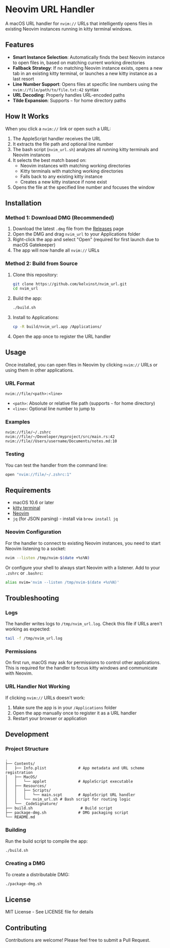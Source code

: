 # Neovim URL Handler

A macOS URL handler for `nvim://` URLs that intelligently opens files in
existing Neovim instances running in kitty terminal windows.

## Features

- **Smart Instance Selection**: Automatically finds the best Neovim instance to
open files in, based on matching current working directories
- **Fallback Strategy**: If no matching Neovim instance exists, opens a new tab
in an existing kitty terminal, or launches a new kitty instance as a last
resort
- **Line Number Support**: Opens files at specific line numbers using the
`nvim://file/path/to/file.txt:42` syntax
- **URL Decoding**: Properly handles URL-encoded paths
- **Tilde Expansion**: Supports `~` for home directory paths

## How It Works

When you click a `nvim://` link or open such a URL:

1. The AppleScript handler receives the URL
2. It extracts the file path and optional line number
3. The bash script (`nvim_url.sh`) analyzes all running kitty terminals and
Neovim instances
4. It selects the best match based on:
   - Neovim instances with matching working directories
   - Kitty terminals with matching working directories
   - Falls back to any existing kitty instance
   - Creates a new kitty instance if none exist
5. Opens the file at the specified line number and focuses the window

## Installation

### Method 1: Download DMG (Recommended)

1. Download the latest `.dmg` file from the [Releases](https://github.com/kelvinst/nvim_url/releases) page
2. Open the DMG and drag `nvim_url` to your Applications folder
3. Right-click the app and select "Open" (required for first launch due to
macOS Gatekeeper)
4. The app will now handle all `nvim://` URLs

### Method 2: Build from Source

1. Clone this repository:
   ```bash
   git clone https://github.com/kelvinst/nvim_url.git
   cd nvim_url
   ```

2. Build the app:
   ```bash
   ./build.sh
   ```

3. Install to Applications:
   ```bash
   cp -R build/nvim_url.app /Applications/
   ```

4. Open the app once to register the URL handler

## Usage

Once installed, you can open files in Neovim by clicking `nvim://` URLs or
using them in other applications.

### URL Format

```
nvim://file/<path>:<line>
```

- `<path>`: Absolute or relative file path (supports `~` for home directory)
- `<line>`: Optional line number to jump to

### Examples

```
nvim://file/~/.zshrc
nvim://file/~/Developer/myproject/src/main.rs:42
nvim://file//Users/username/Documents/notes.md:10
```

### Testing

You can test the handler from the command line:

```bash
open "nvim://file/~/.zshrc:1"
```

## Requirements

- macOS 10.6 or later
- [kitty terminal](https://sw.kovidgoyal.net/kitty/)
- [Neovim](https://neovim.io/)
- `jq` (for JSON parsing) - install via `brew install jq`

### Neovim Configuration

For the handler to connect to existing Neovim instances, you need to start
Neovim listening to a socket:

```bash
nvim --listen /tmp/nvim-$(date +%s%N)
```

Or configure your shell to always start Neovim with a listener. Add to your
`.zshrc` or `.bashrc`:

```bash
alias nvim='nvim --listen /tmp/nvim-$(date +%s%N)'
```

## Troubleshooting

### Logs

The handler writes logs to `/tmp/nvim_url.log`. Check this file if URLs aren't
working as expected:

```bash
tail -f /tmp/nvim_url.log
```

### Permissions

On first run, macOS may ask for permissions to control other applications. This
is required for the handler to focus kitty windows and communicate with Neovim.

### URL Handler Not Working

If clicking `nvim://` URLs doesn't work:

1. Make sure the app is in your `/Applications` folder
2. Open the app manually once to register it as a URL handler
3. Restart your browser or application

## Development

### Project Structure

```
.
├── Contents/
│   ├── Info.plist              # App metadata and URL scheme registration
│   ├── MacOS/
│   │   └── applet              # AppleScript executable
│   ├── Resources/
│   │   ├── Scripts/
│   │   │   └── main.scpt       # AppleScript URL handler
│   │   └── nvim_url.sh # Bash script for routing logic
│   └── _CodeSignature/
├── build.sh                     # Build script
├── package-dmg.sh              # DMG packaging script
└── README.md
```

### Building

Run the build script to compile the app:

```bash
./build.sh
```

### Creating a DMG

To create a distributable DMG:

```bash
./package-dmg.sh
```

## License

MIT License - See LICENSE file for details

## Contributing

Contributions are welcome! Please feel free to submit a Pull Request.
